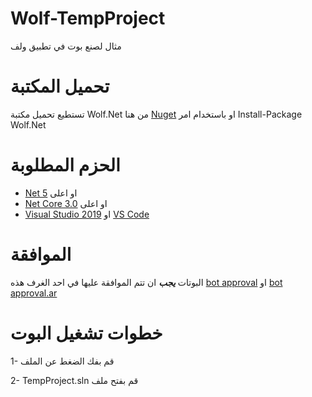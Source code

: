 # Wolf-TempProject
مثال لصنع بوت في تطبيق ولف

# تحميل المكتبة 

تستطيع تحميل مكتبة Wolf.Net من هنا [Nuget](https://www.nuget.org/packages/Wolf.Net/) او باستخدام امر Install-Package Wolf.Net
 
# الحزم المطلوبة

- [Net 5](https://dotnet.microsoft.com/download/dotnet/5.0) او اعلى
- [Net Core 3.0](https://dotnet.microsoft.com/download/dotnet-core/3.0) او اعلى
- [Visual Studio 2019](https://docs.microsoft.com/en-us/visualstudio/windows/?view=vs-2019) او [VS Code](https://code.visualstudio.com/download)

# الموافقة

البوتات _**يجب**_ ان تتم الموافقة عليها في احد الغرف هذه [bot approval](http://wolflive.com/bot+approval?r=444444) او [bot approval.ar](http://wolflive.com/bot+approval.ar?r=444444)
 
# خطوات تشغيل البوت
1- قم بفك الضغط عن الملف

2- TempProject.sln قم بفتح ملف
